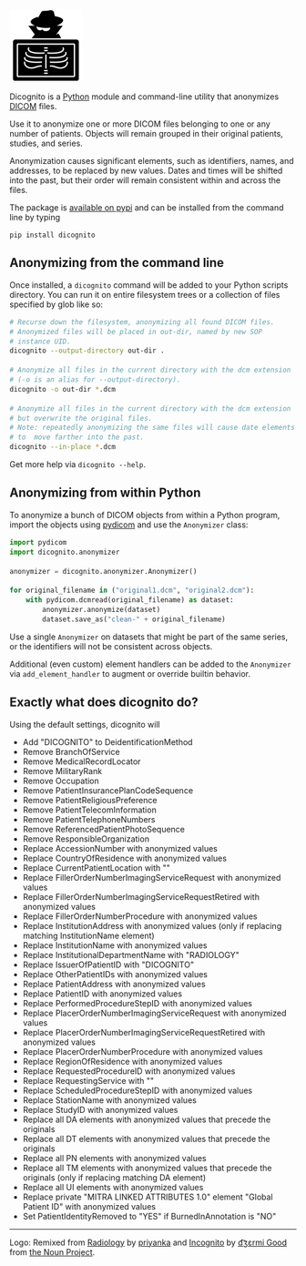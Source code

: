 ![Dicognito logo](https://github.com/blairconrad/dicognito/raw/main/assets/dicognito_128.png "Dicognito logo")

Dicognito is a [Python](https://www.python.org/) module and command-line utility that anonymizes
[DICOM](https://www.dicomstandard.org/) files.

Use it to anonymize one or more DICOM files belonging to one or any number of patients. Objects will remain grouped
in their original patients, studies, and series.

Anonymization causes significant elements, such as identifiers, names, and
addresses, to be replaced by new values. Dates and times will be shifted into the
past, but their order will remain consistent within and across the files.

The package is [available on pypi](https://pypi.org/project/dicognito/) and can be installed from the command line by typing

```
pip install dicognito
```

## Anonymizing from the command line

Once installed, a `dicognito` command will be added to your Python scripts directory.
You can run it on entire filesystem trees or a collection of files specified by glob like so:

```bash
# Recurse down the filesystem, anonymizing all found DICOM files.
# Anonymized files will be placed in out-dir, named by new SOP
# instance UID.
dicognito --output-directory out-dir .

# Anonymize all files in the current directory with the dcm extension
# (-o is an alias for --output-directory).
dicognito -o out-dir *.dcm

# Anonymize all files in the current directory with the dcm extension
# but overwrite the original files.
# Note: repeatedly anonymizing the same files will cause date elements
# to  move farther into the past.
dicognito --in-place *.dcm
```
Get more help via `dicognito --help`.

## Anonymizing from within Python

To anonymize a bunch of DICOM objects from within a Python program, import the objects using
[pydicom](https://pydicom.github.io/) and use the `Anonymizer` class:

```python
import pydicom
import dicognito.anonymizer

anonymizer = dicognito.anonymizer.Anonymizer()

for original_filename in ("original1.dcm", "original2.dcm"):
    with pydicom.dcmread(original_filename) as dataset:
        anonymizer.anonymize(dataset)
        dataset.save_as("clean-" + original_filename)
```

Use a single `Anonymizer` on datasets that might be part of the same series, or the identifiers will not be
consistent across objects.

Additional (even custom) element handlers can be added to the `Anonymizer` via `add_element_handler` to augment
or override builtin behavior.

## Exactly what does dicognito do?
Using the default settings, dicognito will
* Add "DICOGNITO" to DeidentificationMethod
* Remove BranchOfService
* Remove MedicalRecordLocator
* Remove MilitaryRank
* Remove Occupation
* Remove PatientInsurancePlanCodeSequence
* Remove PatientReligiousPreference
* Remove PatientTelecomInformation
* Remove PatientTelephoneNumbers
* Remove ReferencedPatientPhotoSequence
* Remove ResponsibleOrganization
* Replace AccessionNumber with anonymized values
* Replace CountryOfResidence with anonymized values
* Replace CurrentPatientLocation with ""
* Replace FillerOrderNumberImagingServiceRequest with anonymized values
* Replace FillerOrderNumberImagingServiceRequestRetired with anonymized values
* Replace FillerOrderNumberProcedure with anonymized values
* Replace InstitutionAddress with anonymized values (only if replacing matching InstitutionName element)
* Replace InstitutionName with anonymized values
* Replace InstitutionalDepartmentName with "RADIOLOGY"
* Replace IssuerOfPatientID with "DICOGNITO"
* Replace OtherPatientIDs with anonymized values
* Replace PatientAddress with anonymized values
* Replace PatientID with anonymized values
* Replace PerformedProcedureStepID with anonymized values
* Replace PlacerOrderNumberImagingServiceRequest with anonymized values
* Replace PlacerOrderNumberImagingServiceRequestRetired with anonymized values
* Replace PlacerOrderNumberProcedure with anonymized values
* Replace RegionOfResidence with anonymized values
* Replace RequestedProcedureID with anonymized values
* Replace RequestingService with ""
* Replace ScheduledProcedureStepID with anonymized values
* Replace StationName with anonymized values
* Replace StudyID with anonymized values
* Replace all DA elements with anonymized values that precede the originals
* Replace all DT elements with anonymized values that precede the originals
* Replace all PN elements with anonymized values
* Replace all TM elements with anonymized values that precede the originals (only if replacing matching DA element)
* Replace all UI elements with anonymized values
* Replace private "MITRA LINKED ATTRIBUTES 1.0" element "Global Patient ID" with anonymized values
* Set PatientIdentityRemoved to "YES" if BurnedInAnnotation is "NO"
----
Logo: Remixed from [Radiology](https://thenounproject.com/search/?q=x-ray&i=1777366)
by [priyanka](https://thenounproject.com/creativepriyanka/) and [Incognito](https://thenounproject.com/search/?q=incognito&i=7572) by [d͡ʒɛrmi Good](https://thenounproject.com/geremygood/) from [the Noun Project](https://thenounproject.com/).
